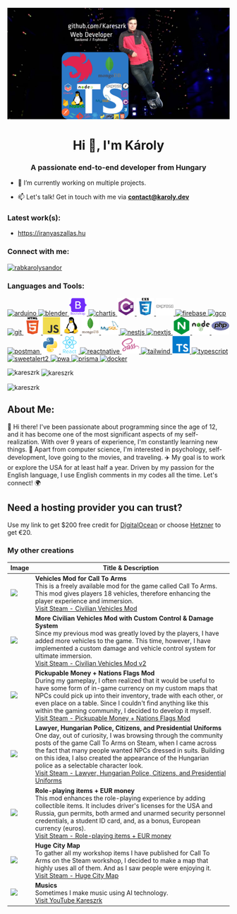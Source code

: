 [<img src="https://raw.githubusercontent.com/Kareszrk/Kareszrk/main/myself_with_technologies.png" />](https://raw.githubusercontent.com/Kareszrk/Kareszrk/main/myself_with_technologies.png)
<h1 align="center">Hi 👋, I'm Károly</h1>
<h3 align="center">A passionate end-to-end developer from Hungary</h3>

- 🔭 I’m currently working on multiple projects.

- 📫 Let's talk! Get in touch with me via **contact@karoly.dev**

<h3 align="left">Latest work(s):</h3>
<p align="left">
<ul>
  <li><a href="https://iranyaszallas.hu" target="blank">https://iranyaszallas.hu</a></li>
</ul>
<h3 align="left">Connect with me:</h3>
<a href="https://fb.com/rabkarolysandor" target="blank"><img align="center" src="https://raw.githubusercontent.com/rahuldkjain/github-profile-readme-generator/master/src/images/icons/Social/facebook.svg" alt="rabkarolysandor" height="30" width="40" /></a>
</p>

<h3 align="left">Languages and Tools:</h3>
<p align="left"> <a href="https://www.arduino.cc/" target="_blank" rel="noreferrer"> <img src="https://cdn.worldvectorlogo.com/logos/arduino-1.svg" alt="arduino" width="40" height="40"/> </a> <a href="https://www.blender.org/" target="_blank" rel="noreferrer"> <img src="https://download.blender.org/branding/community/blender_community_badge_white.svg" alt="blender" width="40" height="40"/> </a> <a href="https://getbootstrap.com" target="_blank" rel="noreferrer"> <img src="https://raw.githubusercontent.com/devicons/devicon/master/icons/bootstrap/bootstrap-plain-wordmark.svg" alt="bootstrap" width="40" height="40"/> </a> <a href="https://www.chartjs.org" target="_blank" rel="noreferrer"> <img src="https://www.chartjs.org/media/logo-title.svg" alt="chartjs" width="40" height="40"/> </a> <a href="https://www.w3schools.com/cs/" target="_blank" rel="noreferrer"> <img src="https://raw.githubusercontent.com/devicons/devicon/master/icons/csharp/csharp-original.svg" alt="csharp" width="40" height="40"/> </a> <a href="https://www.w3schools.com/css/" target="_blank" rel="noreferrer"> <img src="https://raw.githubusercontent.com/devicons/devicon/master/icons/css3/css3-original-wordmark.svg" alt="css3" width="40" height="40"/> </a> <a href="https://expressjs.com" target="_blank" rel="noreferrer"> <img src="https://raw.githubusercontent.com/devicons/devicon/master/icons/express/express-original-wordmark.svg" alt="express" width="40" height="40"/> </a> <a href="https://firebase.google.com/" target="_blank" rel="noreferrer"> <img src="https://www.vectorlogo.zone/logos/firebase/firebase-icon.svg" alt="firebase" width="40" height="40"/> </a> <a href="https://cloud.google.com" target="_blank" rel="noreferrer"> <img src="https://www.vectorlogo.zone/logos/google_cloud/google_cloud-icon.svg" alt="gcp" width="40" height="40"/> </a> <a href="https://git-scm.com/" target="_blank" rel="noreferrer"> <img src="https://www.vectorlogo.zone/logos/git-scm/git-scm-icon.svg" alt="git" width="40" height="40"/> </a> <a href="https://www.w3.org/html/" target="_blank" rel="noreferrer"> <img src="https://raw.githubusercontent.com/devicons/devicon/master/icons/html5/html5-original-wordmark.svg" alt="html5" width="40" height="40"/> </a>  <a href="https://developer.mozilla.org/en-US/docs/Web/JavaScript" target="_blank" rel="noreferrer"> <img src="https://raw.githubusercontent.com/devicons/devicon/master/icons/javascript/javascript-original.svg" alt="javascript" width="40" height="40"/> </a> <a href="https://www.linux.org/" target="_blank" rel="noreferrer"> <img src="https://raw.githubusercontent.com/devicons/devicon/master/icons/linux/linux-original.svg" alt="linux" width="40" height="40"/> </a> <a href="https://www.mongodb.com/" target="_blank" rel="noreferrer"> <img src="https://raw.githubusercontent.com/devicons/devicon/master/icons/mongodb/mongodb-original-wordmark.svg" alt="mongodb" width="40" height="40"/> </a> <a href="https://www.mysql.com/" target="_blank" rel="noreferrer"> <img src="https://raw.githubusercontent.com/devicons/devicon/master/icons/mysql/mysql-original-wordmark.svg" alt="mysql" width="40" height="40"/> </a> <a href="https://nestjs.com/" target="_blank" rel="noreferrer"> <img src="https://avatars.githubusercontent.com/u/28507035?s=200&v=4" alt="nestjs" width="40" height="40"/> </a> <a href="https://nextjs.org/" target="_blank" rel="noreferrer"> <img src="https://cdn.worldvectorlogo.com/logos/nextjs-2.svg" alt="nextjs" width="40" height="40"/> </a> <a href="https://www.nginx.com" target="_blank" rel="noreferrer"> <img src="https://raw.githubusercontent.com/devicons/devicon/master/icons/nginx/nginx-original.svg" alt="nginx" width="40" height="40"/> </a> <a href="https://nodejs.org" target="_blank" rel="noreferrer"> <img src="https://raw.githubusercontent.com/devicons/devicon/master/icons/nodejs/nodejs-original-wordmark.svg" alt="nodejs" width="40" height="40"/> </a> <a href="https://www.php.net" target="_blank" rel="noreferrer"> <img src="https://raw.githubusercontent.com/devicons/devicon/master/icons/php/php-original.svg" alt="php" width="40" height="40"/> </a> <a href="https://postman.com" target="_blank" rel="noreferrer"> <img src="https://www.vectorlogo.zone/logos/getpostman/getpostman-icon.svg" alt="postman" width="40" height="40"/> </a> <a href="https://www.python.org" target="_blank" rel="noreferrer"> <img src="https://raw.githubusercontent.com/devicons/devicon/master/icons/python/python-original.svg" alt="python" width="40" height="40"/> </a> <a href="https://reactjs.org/" target="_blank" rel="noreferrer"> <img src="https://raw.githubusercontent.com/devicons/devicon/master/icons/react/react-original-wordmark.svg" alt="react" width="40" height="40"/> </a> <a href="https://reactnative.dev/" target="_blank" rel="noreferrer"> <img src="https://reactnative.dev/img/header_logo.svg" alt="reactnative" width="40" height="40"/> </a> <a href="https://sass-lang.com" target="_blank" rel="noreferrer"> <img src="https://raw.githubusercontent.com/devicons/devicon/master/icons/sass/sass-original.svg" alt="sass" width="40" height="40"/> </a> <a href="https://tailwindcss.com/" target="_blank" rel="noreferrer"> <img src="https://www.vectorlogo.zone/logos/tailwindcss/tailwindcss-icon.svg" alt="tailwind" width="40" height="40"/> </a> <a href="https://www.typescriptlang.org/" target="_blank" rel="noreferrer"> <img src="https://raw.githubusercontent.com/devicons/devicon/master/icons/typescript/typescript-original.svg" alt="typescript" width="40" height="40"/> </a>  <a href="https://bulma.io/" target="_blank" rel="noreferrer"><img src="https://bulma.io/favicons/favicon.ico?v=201701041855" alt="typescript" width="30" height="40"/> </a> <a href="https://sweetalert2.github.io" target="_blank" rel="noreferrer"> <img src="https://sweetalert2.github.io/images/favicon.png" alt="sweetalert2" width="40" height="40"/> </a> <a href="https://en.wikipedia.org/wiki/Progressive_web_app" target="_blank" rel="noreferrer"> <img src="https://user-images.githubusercontent.com/3104648/28351989-7f68389e-6c4b-11e7-9bf2-e9fcd4977e7a.png" alt="pwa" width="60" height="30"/> </a>  <a href="https://www.prisma.io/" target="_blank" rel="noreferrer"> <img src="https://cdn.icon-icons.com/icons2/2107/PNG/512/file_type_light_prisma_icon_130444.png" alt="prisma" width="40" height="30"/> </a> <a href="https://docker.com" target="_blank" rel="noreferrer"> <img src="https://www.docker.com/wp-content/uploads/2024/02/cropped-docker-logo-favicon-180x180.png" alt="docker" width="40" height="30"/> </a> </p>

<p><img align="left" src="https://github-readme-stats.vercel.app/api/top-langs?username=kareszrk&show_icons=true&locale=en&layout=compact" alt="kareszrk" /></p>

<p>&nbsp;<img align="center" src="https://github-readme-stats.vercel.app/api?username=kareszrk&show_icons=true&locale=en" alt="kareszrk" /></p>

<p><img align="center" src="https://github-readme-streak-stats.herokuapp.com/?user=kareszrk&" alt="kareszrk" /></p>

## About Me:

👋 Hi there! I've been passionate about programming since the age of 12, and it has become one of the most significant aspects of my self-realization. With over 9 years of experience, I'm constantly learning new things. 🚀 Apart from computer science, I'm interested in psychology, self-development, love going to the movies, and traveling. ✈️ My goal is to work or explore the USA for at least half a year. Driven by my passion for the English language, I use English comments in my codes all the time. Let's connect! 🌍

## Need a hosting provider you can trust?

Use my link to get $200 free credit for [DigitalOcean](https://www.digitalocean.com/?refcode=7008370c0322&utm_campaign=Referral_Invite&utm_medium=Referral_Program&utm_source=badge) or choose [Hetzner](https://hetzner.cloud/?ref=n5YH7Zdui2OD) to get €20.

### My other creations
| Image | Title & Description |
|-------|----------------------|
| <img src="https://steamuserimages-a.akamaihd.net/ugc/2478738934040704229/4634EB98F4DF2E7790DBEB604379FD6232863A80/?imw=5000&imh=5000&ima=fit&impolicy=Letterbox&imcolor=%23000000&letterbox=false" width="200" /> | **Vehicles Mod for Call To Arms** <br />  This is a freely available mod for the game called Call To Arms. <br />This mod gives players 18 vehicles, therefore enhancing the player experience and immersion.<br />[Visit Steam - Civilian Vehicles Mod](https://steamcommunity.com/sharedfiles/filedetails/?id=3165205491) |
| <img src="https://steamuserimages-a.akamaihd.net/ugc/61455298439197417/90664E85C0DB21763389EE5D392821661B44221C/?imw=5000&imh=5000&ima=fit&impolicy=Letterbox&imcolor=%23000000&letterbox=false" width="200" /> | **More Civilian Vehicles Mod with Custom Control & Damage System** <br /> Since my previous mod was greatly loved by the players, I have added more vehicles to the game. This time, however, I have implemented a custom damage and vehicle control system for ultimate immersion.<br />[Visit Steam - Civilian Vehicles Mod v2](https://steamcommunity.com/sharedfiles/filedetails/?id=3364740940) |
| <img src="https://steamuserimages-a.akamaihd.net/ugc/2341377878056659270/63EF376780205B42E878C67C3667DCD01EB75EBD/?imw=5000&imh=5000&ima=fit&impolicy=Letterbox&imcolor=%23000000&letterbox=false" width="200" /> | **Pickupable Money + Nations Flags Mod**  <br />During my gameplay, I often realized that it would be useful to have some form of in-game currency on my custom maps that NPCs could pick up into their inventory, trade with each other, or even place on a table. Since I couldn't find anything like this within the gaming community, I decided to develop it myself.<br />[Visit Steam - Pickupable Money + Nations Flags Mod](https://steamcommunity.com/sharedfiles/filedetails/?id=3157924757) |
| <img src="https://steamuserimages-a.akamaihd.net/ugc/61455298433844508/C2F0764D1037794B1A9626C9A344D2D878365A45/?imw=5000&imh=5000&ima=fit&impolicy=Letterbox&imcolor=%23000000&letterbox=false" width="200" /> | **Lawyer, Hungarian Police, Citizens, and Presidential Uniforms** <br/>One day, out of curiosity, I was browsing through the community posts of the game Call To Arms on Steam, when I came across the fact that many people wanted NPCs dressed in suits. Building on this idea, I also created the appearance of the Hungarian police as a selectable character look.<br />[Visit Steam - Lawyer, Hungarian Police, Citizens, and Presidential Uniforms](https://steamcommunity.com/sharedfiles/filedetails/?id=3362936498) |
| <img src="https://steamuserimages-a.akamaihd.net/ugc/61456022160143384/36D317A60246E2D53B86B48E07080255330DFCAF/?imw=5000&imh=5000&ima=fit&impolicy=Letterbox&imcolor=%23000000&letterbox=false" width="200" /> | **Role-playing items + EUR money** <br />This mod enhances the role-playing experience by adding collectible items. It includes driver's licenses for the USA and Russia, gun permits, both armed and unarmed security personnel credentials, a student ID card, and, as a bonus, European currency (euros).<br />[Visit Steam - Role-playing items + EUR money](https://steamcommunity.com/sharedfiles/filedetails/?id=3368521214) |
| <img src="https://steamuserimages-a.akamaihd.net/ugc/61456022160955062/48A7B31E1F2FFDB6B458C2C773AED8BD52F9756E/?imw=5000&imh=5000&ima=fit&impolicy=Letterbox&imcolor=%23000000&letterbox=false" width="200" /> | **Huge City Map** <br />To gather all my workshop items I have published for Call To Arms on the Steam workshop, I decided to make a map that highly uses all of them. And as I saw people were enjoying it.<br />[Visit Steam - Huge City Map](https://steamcommunity.com/sharedfiles/filedetails/?id=3368724225) |
| <img src="https://yt3.googleusercontent.com/lxVdglgVHeDKBsSfZR8dyVptDK1Z-QKISdaPM0RbkBekMFGrHCZwa7hB-NZqfdHjKYi02p1Ifg=s160-c-k-c0x00ffffff-no-rj" width="100" /> | **Musics** <br />Sometimes I make music using AI technology. <br />[Visit YouTube Kareszrk](https://www.youtube.com/@Kareszrk) |
